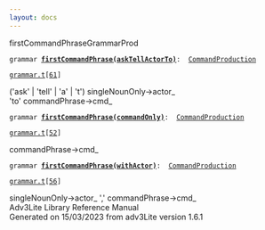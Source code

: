```yaml
---
layout: docs
---
```

<span class="title">firstCommandPhrase</span><span class="type">GrammarProd</span>

`grammar `**[`firstCommandPhrase(askTellActorTo)`](../object/firstCommandPhrase(askTellActorTo).html)**` :   `[`CommandProduction`](../object/CommandProduction.html)

[`grammar.t`](../file/grammar.t.html)`[`[`61`](../source/grammar.t.html#61)`]`



('ask' \| 'tell' \| 'a' \| 't') singleNounOnly-\>actor\_  
'to' commandPhrase-\>cmd\_  



`grammar `**[`firstCommandPhrase(commandOnly)`](../object/firstCommandPhrase(commandOnly).html)**` :   `[`CommandProduction`](../object/CommandProduction.html)

[`grammar.t`](../file/grammar.t.html)`[`[`52`](../source/grammar.t.html#52)`]`



commandPhrase-\>cmd\_  



`grammar `**[`firstCommandPhrase(withActor)`](../object/firstCommandPhrase(withActor).html)**` :   `[`CommandProduction`](../object/CommandProduction.html)

[`grammar.t`](../file/grammar.t.html)`[`[`56`](../source/grammar.t.html#56)`]`



singleNounOnly-\>actor\_ ',' commandPhrase-\>cmd\_  
Adv3Lite Library Reference Manual  
Generated on 15/03/2023 from adv3Lite version 1.6.1


